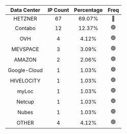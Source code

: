 | Data Center | IP Count | Percentage | Freq |
|:------------:|:--------:|:-----------:|:-----:|
| HETZNER | 67 | 69.07% | 🔴 |
| Contabo | 12 | 12.37% | 🟢 |
| OVH | 4 | 4.12% | 🟢 |
| MEVSPACE | 3 | 3.09% | 🟢 |
| AMAZON | 2 | 2.06% | 🟢 |
| Google-Cloud | 1 | 1.03% | 🟢 |
| HIVELOCITY | 1 | 1.03% | 🟢 |
| myLoc | 1 | 1.03% | 🟢 |
| Netcup | 1 | 1.03% | 🟢 |
| Nubes | 1 | 1.03% | 🟢 |
| OTHER | 4 | 4.12% | 🟢 |